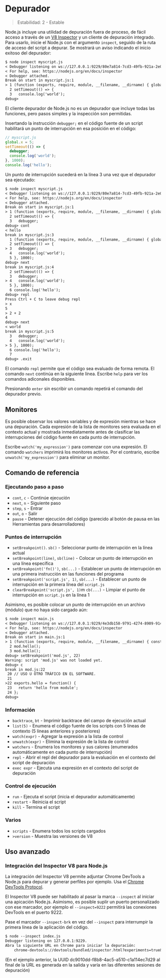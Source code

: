 # Depurador

<!--introduced_in=v0.9.12-->

> Estabilidad: 2 - Estable

<!-- type=misc -->

Node.js incluye una utilidad de depuración fuera de proceso, de fácil acceso a través de un [V8 Inspector](#debugger_v8_inspector_integration_for_node_js) y un cliente de depuración integrado. Para usarlo, inicie el Node.js con el argumento `inspect`, seguido de la ruta de acceso del script a depurar. Se mostrará un aviso indicando el inicio exitoso del depurador:

```txt
$ node inspect myscript.js
< Debugger listening on ws://127.0.0.1:9229/80e7a814-7cd3-49fb-921a-2e02228cd5ba
< For help, see: https://nodejs.org/en/docs/inspector
< Debugger attached.
Break on start in myscript.js:1
> 1 (function (exports, require, module, __filename, __dirname) { global.x = 5;
  2 setTimeout(() => {
  3   console.log('world');
debug>
```

El cliente depurador de Node.js no es un depurador que incluye todas las funciones, pero pasos simples y la inspección son permitidas.

Insertando la instrucción `debugger;` en el código fuente de un script habilitará un punto de interrupción en esa posición en el código:

<!-- eslint-disable no-debugger -->

```js
// myscript.js
global.x = 5;
setTimeout(() => {
  debugger;
  console.log('world');
}, 1000);
console.log('hello');
```

Un punto de interrupción sucederá en la línea 3 una vez que el depurador sea ejecutado:

```txt
$ node inspect myscript.js
< Debugger listening on ws://127.0.0.1:9229/80e7a814-7cd3-49fb-921a-2e02228cd5ba
< For help, see: https://nodejs.org/en/docs/inspector
< Debugger attached.
Break on start in myscript.js:1
> 1 (function (exports, require, module, __filename, __dirname) { global.x = 5;
  2 setTimeout(() => {
  3   debugger;
debug> cont
< hello
break in myscript.js:3
  1 (function (exports, require, module, __filename, __dirname) { global.x = 5;
  2 setTimeout(() => {
> 3   debugger;
  4   console.log('world');
  5 }, 1000);
debug> next
break in myscript.js:4
  2 setTimeout(() => {
  3   debugger;
> 4   console.log('world');
  5 }, 1000);
  6 console.log('hello');
debug> repl
Press Ctrl + C to leave debug repl
> x
5
> 2 + 2
4
debug> next
< world
break in myscript.js:5
  3   debugger;
  4   console.log('world');
> 5 }, 1000);
  6 console.log('hello');
  7
debug> .exit
```

El comando `repl` permite que el código sea evaluado de forma remota. El comando `next` continúa en la siguiente línea. Escribe `help` para ver los comandos adiconales disponibles.

Presionando `enter` sin escribir un comando repetirá el comando del depurador previo.

## Monitores

Es posible observar los valores variables y de expresión mientras se hace una depuración. Cada expresión de la lista de monitores sera evaluada en el contexto actual y mostrada inmediatamente antes de clasificar las interrupciones del código fuente en cada punto de interrupción.

Escribe `watch('my_expression')` para comenzar con una expresión. El comando `watchers` imprimirá los monitores activos. Por el contrario, escribe `unwatch('my_expression')` para eliminar un monitor.

## Comando de referencia

### Ejecutando paso a paso

* `cont`, `c` - Continúe ejecución
* `next`, `n` - Siguiente paso
* `step`, `s` - Entrar
* `out`, `o` - Salir
* `pause` - Detener ejecución del código (parecido al botón de pausa en las Herramientas para desarrolladores)

### Puntos de interrupción

* `setBreakpoint()`. `sb()` - Seleccionar punto de interrupción en la línea actual
* `setBreakpoint(line)`, `sb(line)` - Colocar un punto de interrupción en una línea específica
* `setBreakpoint('fn()')`, `sb(...)` - Establecer un punto de interrupción en una primera instrucción en las funciones del programa
* `setBreakpoint('script.js', 1)`, `sb(...)` - Establecer un punto de interrupción en la primera línea del `script.js`
* `clearBreakpoint('script.js', 1)`m `cb(...)` - Limpiar el punto de interrupción en `script.js` en la línea 1

Asimismo, es posible colocar un punto de interrupción en un archivo (módulo) que no haya sido cargado aún:

```txt
$ node inspect main.js
< Debugger listening on ws://127.0.0.1:9229/4e3db158-9791-4274-8909-914f7facf3bd
< For help, see: https://nodejs.org/en/docs/inspector
< Debugger attached.
Break on start in main.js:1
> 1 (function (exports, require, module, __filename, __dirname) { const mod = require('./mod.js');
  2 mod.hello();
  3 mod.hello();
debug> setBreakpoint('mod.js', 22)
Warning: script 'mod.js' was not loaded yet.
debug> c
break in mod.js:22
 20 // USO U OTRO TRÁFICO EN EL SOFTWARE.
 21
>22 exports.hello = function() {
 23   return 'hello from module';
 24 };
debug>
```

### Información

* `backtrace`, `bt` - Imprimir backtrace del campo de ejecución actual
* `list(5)` - Enumera el código fuente de los scripts con 5 líneas de contexto (5 líneas anteriores y posteriores)
* `watch(expr)` - Agregar la expresión a la lista de control
* `unwatch(expr)` - Elimina la expresión de la lista de control
* `watchers` - Enumera los monitores y sus calores (enumerados automáticamente en cada punto de interrupción)
* `repl` - Abrir el repl del depurador para la evaluación en el contexto del script de depuración
* `exec expr` - Ejecuta una expresión en el contexto del script de depuración

### Control de ejecución

* `run` - Ejecuta el script (inicia el depurador automáticamente)
* `restart` - Reinicia el script
* `kill` - Termina el script

### Varios

* `scripts` - Enumera todos los scripts cargados
* `>version` - Muestra las versiones de V8

## Uso avanzado

### Integración del Inspector V8 para Node.js

La integración del Inspector V8 permite adjuntar Chrome DevTools a Node.js para depurar y generar perfiles por ejemplo. Usa el [Chrome DevTools Protocol](https://chromedevtools.github.io/devtools-protocol/).

El Inspector V8 puede ser habilitado al pasar la marca `--inspect` al iniciar una apicación Node.js. Asimismo, es posible suplir un puerto personalizado con ese marcador, por ejemplo el `--inspect=9222` permitirá las conexiones DevTools en el puerto 9222.

Pase el marcador `--inspect-brk` en vez del `--inspect` para interrumpir la primera línea de la aplicación del código.

```txt
$ node --inspect index.js
Debugger listening on 127.0.0.1:9229.
Abra la siguiente URL en Chrome para iniciar la depuración: 
    chrome-devtools://devtools/bundled/inspector.html?experiments=true&v8only=true&ws=127.0.0.1:9229/dc9010dd-f8b8-4ac5-a510-c1a114ec7d29
```

(En el ejemplo anterior, la UUID dc9010dd-f8b8-4ac5-a510-c1a114ec7d29 al final de la URL es generada en la salida y varía en las diferentes sesiones de depuración)